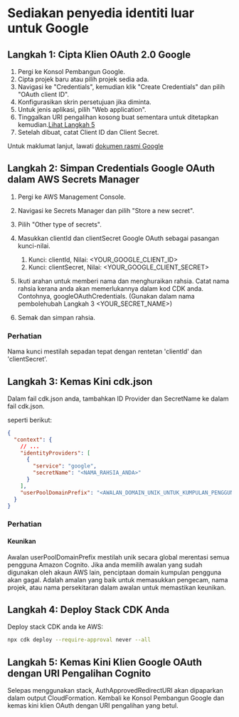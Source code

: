 # Sediakan penyedia identiti luar untuk Google

## Langkah 1: Cipta Klien OAuth 2.0 Google

1. Pergi ke Konsol Pembangun Google.
2. Cipta projek baru atau pilih projek sedia ada.
3. Navigasi ke "Credentials", kemudian klik "Create Credentials" dan pilih "OAuth client ID".
4. Konfigurasikan skrin persetujuan jika diminta.
5. Untuk jenis aplikasi, pilih "Web application".
6. Tinggalkan URI pengalihan kosong buat sementara untuk ditetapkan kemudian.[Lihat Langkah 5](#step-5-update-google-oauth-client-with-cognito-redirect-uris)
7. Setelah dibuat, catat Client ID dan Client Secret.

Untuk maklumat lanjut, lawati [dokumen rasmi Google](https://support.google.com/cloud/answer/6158849?hl=en)

## Langkah 2: Simpan Credentials Google OAuth dalam AWS Secrets Manager

1. Pergi ke AWS Management Console.
2. Navigasi ke Secrets Manager dan pilih "Store a new secret".
3. Pilih "Other type of secrets".
4. Masukkan clientId dan clientSecret Google OAuth sebagai pasangan kunci-nilai.

   1. Kunci: clientId, Nilai: <YOUR_GOOGLE_CLIENT_ID>
   2. Kunci: clientSecret, Nilai: <YOUR_GOOGLE_CLIENT_SECRET>

5. Ikuti arahan untuk memberi nama dan menghuraikan rahsia. Catat nama rahsia kerana anda akan memerlukannya dalam kod CDK anda. Contohnya, googleOAuthCredentials. (Gunakan dalam nama pembolehubah Langkah 3 <YOUR_SECRET_NAME>)
6. Semak dan simpan rahsia.

### Perhatian

Nama kunci mestilah sepadan tepat dengan rentetan 'clientId' dan 'clientSecret'.

## Langkah 3: Kemas Kini cdk.json

Dalam fail cdk.json anda, tambahkan ID Provider dan SecretName ke dalam fail cdk.json.

seperti berikut:

```json
{
  "context": {
    // ...
    "identityProviders": [
      {
        "service": "google",
        "secretName": "<NAMA_RAHSIA_ANDA>"
      }
    ],
    "userPoolDomainPrefix": "<AWALAN_DOMAIN_UNIK_UNTUK_KUMPULAN_PENGGUNA_ANDA>"
  }
}
```

### Perhatian

#### Keunikan

Awalan userPoolDomainPrefix mestilah unik secara global merentasi semua pengguna Amazon Cognito. Jika anda memilih awalan yang sudah digunakan oleh akaun AWS lain, penciptaan domain kumpulan pengguna akan gagal. Adalah amalan yang baik untuk memasukkan pengecam, nama projek, atau nama persekitaran dalam awalan untuk memastikan keunikan.

## Langkah 4: Deploy Stack CDK Anda

Deploy stack CDK anda ke AWS:

```sh
npx cdk deploy --require-approval never --all
```

## Langkah 5: Kemas Kini Klien Google OAuth dengan URI Pengalihan Cognito

Selepas menggunakan stack, AuthApprovedRedirectURI akan dipaparkan dalam output CloudFormation. Kembali ke Konsol Pembangun Google dan kemas kini klien OAuth dengan URI pengalihan yang betul.